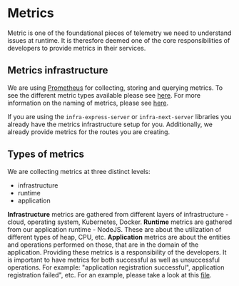# Metrics

Metric is one of the foundational pieces of telemetry we need to understand issues at runtime. It is theresfore deemed one of the core responsibilities of developers to provide metrics in their services.

## Metrics infrastructure

We are using [Prometheus](https://prometheus.io) for collecting, storing and querying metrics. To see the different metric types available please see [here](https://prometheus.io/docs/concepts/metric_types/). For more information on the naming of metrics, please see [here](https://prometheus.io/docs/practices/naming/).

If you are using the `infra-express-server` or `infra-next-server` libraries you already have the metrics infrastructure setup for you. Additionally, we already provide metrics for the routes you are creating.

## Types of metrics

We are collecting metrics at three distinct levels:

- infrastructure
- runtime
- application

**Infrastructure** metrics are gathered from different layers of infrastructure - cloud, operating system, Kubernetes, Docker.
**Runtime** metrics are gathered from our application runtime - NodeJS. These are about the utilization of different types of heap, CPU, etc.
**Application** metrics are about the entities and operations performed on those, that are in the domain of the application. Providing these metrics is a responsibility of the developers. It is important to have metrics for both successful as well as unsuccessful operations. For example: "application registration successful", application registration failed", etc. For an example, please take a look at this [file](https://github.com/island-is/island.is/blob/master/libs/infra-express-server/src/lib/infra-express-server.ts).
